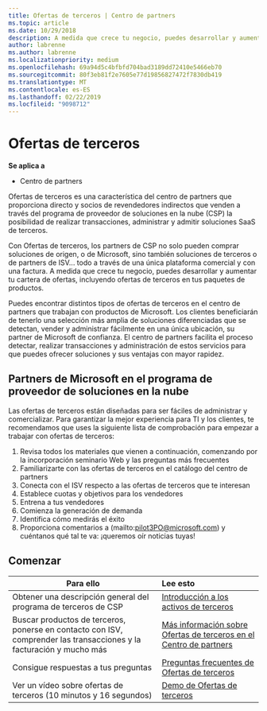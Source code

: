 ```yaml
---
title: Ofertas de terceros | Centro de partners
ms.topic: article
ms.date: 10/29/2018
description: A medida que crece tu negocio, puedes desarrollar y aumentar tu cartera de ofertas, incluidas las ofertas de terceros en los paquetes de producto.
author: labrenne
ms.author: labrenne
ms.localizationpriority: medium
ms.openlocfilehash: 69a94d5c4bfbfd704bad3189dd72410e5466eb70
ms.sourcegitcommit: 80f3eb81f2e7605e77d19856827472f7830db419
ms.translationtype: MT
ms.contentlocale: es-ES
ms.lasthandoff: 02/22/2019
ms.locfileid: "9098712"
---
```

# <a name="third-party-offers"></a>Ofertas de terceros 

**Se aplica a**

- Centro de partners

Ofertas de terceros es una característica del centro de partners que proporciona directo y socios de revendedores indirectos que venden a través del programa de proveedor de soluciones en la nube (CSP) la posibilidad de realizar transacciones, administrar y admitir soluciones SaaS de terceros.  

Con Ofertas de terceros, los partners de CSP no solo pueden comprar soluciones de origen, o de Microsoft, sino también soluciones de terceros o de partners de ISV... todo a través de una única plataforma comercial y con una factura.  A medida que crece tu negocio, puedes desarrollar y aumentar tu cartera de ofertas, incluyendo ofertas de terceros en tus paquetes de productos. 

Puedes encontrar distintos tipos de ofertas de terceros en el centro de partners que trabajan con productos de Microsoft. Los clientes beneficiarán de tenerlo una selección más amplia de soluciones diferenciadas que se detectan, vender y administrar fácilmente en una única ubicación, su partner de Microsoft de confianza. El centro de partners facilita el proceso detectar, realizar transacciones y administración de estos servicios para que puedes ofrecer soluciones y sus ventajas con mayor rapidez.

## <a name="microsoft-partners-in-the-cloud-solution-provider-program"></a>Partners de Microsoft en el programa de proveedor de soluciones en la nube

Las ofertas de terceros están diseñadas para ser fáciles de administrar y comercializar. Para garantizar la mejor experiencia para TI y los clientes, te recomendamos que uses la siguiente lista de comprobación para empezar a trabajar con ofertas de terceros:

1. Revisa todos los materiales que vienen a continuación, comenzando por la incorporación seminario Web y las preguntas más frecuentes
2. Familiarizarte con las ofertas de terceros en el catálogo del centro de partners
3. Conecta con el ISV respecto a las ofertas de terceros que te interesan
4. Establece cuotas y objetivos para los vendedores
5. Entrena a tus vendedores
6. Comienza la generación de demanda
7. Identifica cómo medirás el éxito
8. Proporciona comentarios a (mailto:pilot3PO@microsoft.com) y cuéntanos qué tal te va: ¡queremos oír noticias tuyas!

## <a name="get-started"></a>Comenzar 

|**Para ello**   |**Lee esto**   |
|------------------|:--------------------|
|Obtener una descripción general del programa de terceros de CSP  |[Introducción a los activos de terceros](https://assetsprod.microsoft.com/mpn/third-party-offers-overview.pptx)|
|Buscar productos de terceros, ponerse en contacto con ISV, comprender las transacciones y la facturación y mucho más| [Más información sobre Ofertas de terceros en el Centro de partners](third-party-help.md) |
|Consigue respuestas a tus preguntas| [Preguntas frecuentes de Ofertas de terceros](https://assetsprod.microsoft.com/mpn/third-party-offers-faq.docx) |
|Ver un vídeo sobre ofertas de terceros (10 minutos y 16 segundos)   |[Demo de Ofertas de terceros](https://assetsprod.microsoft.com/mpn/third-party-offers-demo.wma)|


